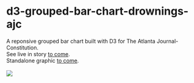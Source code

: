 # d3-grouped-bar-chart-drownings-ajc
A reponsive grouped bar chart built with D3 for The Atlanta Journal-Constitution. </br>
See live in story <a href="#">to come</a>.</br>
Standalone graphic <a href="#">to come</a>.
</br>
</br>
<img src="demo.png">
